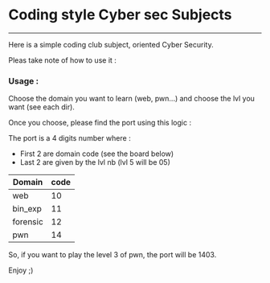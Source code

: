 # Coding style Cyber sec Subjects

---

Here is a simple coding club subject, oriented Cyber Security.

Pleas take note of how to use it :

### Usage :

Choose the domain you want to learn (web, pwn...) and choose the lvl you want (see each dir).

Once you choose, please find the port using this logic :

The port is a 4 digits number where :
- First 2 are domain code (see the board below)
- Last 2 are given by the lvl nb (lvl 5 will be 05)


| Domain   | code |
|----------|------|
| web      | 10   |
| bin_exp  | 11   |
| forensic | 12   |
| pwn      | 14   |

So, if you want to play the level 3 of pwn, the port will be 1403.

Enjoy ;)